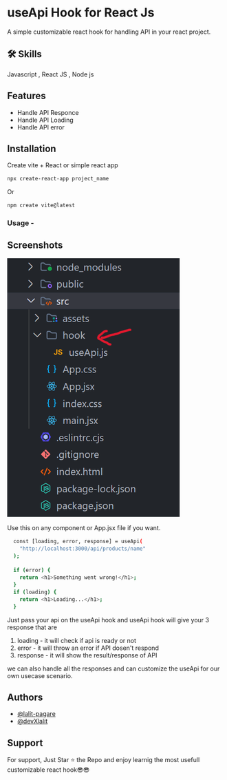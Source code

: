 
# useApi Hook for React Js

A simple customizable react hook for handling API in your react project.
## 🛠 Skills
Javascript , React JS , Node js

## Features

- Handle API Responce
- Handle API Loading
- Handle API error

## Installation

Create vite + React or simple react app
```bash
npx create-react-app project_name
```
Or
```bash
npm create vite@latest
```

### Usage -

## Screenshots

![App Screenshot](https://raw.githubusercontent.com/devXlalit/useApi-Hook/main/hook%20folder.png)

Use this on any component or App.jsx file if you want.

```bash
  const [loading, error, response] = useApi(
    "http://localhost:3000/api/products/name"
  );

  if (error) {
    return <h1>Something went wrong!</h1>;
  }
  if (loading) {
    return <h1>Loading...</h1>;
  }
```

Just pass your api on the useApi hook and useApi hook will give your 3 response that are 
1. loading - it will check if api is ready or not
2. error - it will throw an error if API dosen't respond 
3. response - it will show the result/response of API


we can also handle all the responses and can customize the useApi for our own usecase scenario.




## Authors

- [@lalit-pagare](https://github.com/lalit-pagare)
- [@devXlalit](https://github.com/devXlalit)



## Support

For support, Just Star ⭐ the Repo and enjoy learnig the most usefull customizable react hook😎😎

